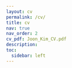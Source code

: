 ```yaml
---
layout: cv
permalink: /cv/
title: cv
nav: true
nav_order: 2
cv_pdf: Joon_Kim_CV.pdf
description: 
toc:
  sidebar: left
---
```

